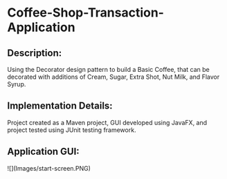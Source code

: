 # Coffee-Shop-Transaction-Application
<h2><strong>Description:</strong></h2>

Using the Decorator design pattern to build a Basic Coffee, that can be decorated with additions of Cream, Sugar, Extra Shot, Nut Milk, and Flavor Syrup. 

<h2><strong>Implementation Details:</strong></h2>

Project created as a Maven project, GUI developed using JavaFX, and project tested using JUnit testing framework. 

<h2><strong>Application GUI:</strong></h2> 
![](Images/start-screen.PNG)
